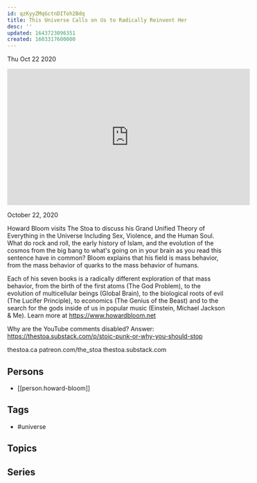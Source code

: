 ```yaml
---
id: qzKyyZMqGctnDIToh2Bdq
title: This Universe Calls on Us to Radically Reinvent Her
desc: ''
updated: 1643723096351
created: 1603317600000
---
```





Thu Oct 22 2020

<iframe width="560" height="315" src="https://www.youtube.com/embed/XTVNnNAX_Jw" title="This Universe Calls on Us to Radically Reinvent Her w/ Howard Bloom" frameborder="0" allow="accelerometer; autoplay; clipboard-write; encrypted-media; gyroscope; picture-in-picture" allowfullscreen ></iframe>

October 22, 2020

Howard Bloom visits The Stoa to discuss his Grand Unified Theory of Everything in the Universe Including Sex, Violence, and the Human Soul. What do rock and roll, the early history of Islam, and the evolution of the cosmos from the big bang to what's going on in your brain as you read this sentence have in common? Bloom explains that his field is mass behavior, from the mass behavior of quarks to the mass behavior of humans.

Each of his seven books is a radically different exploration of that mass behavior, from the birth of the first atoms (The God Problem), to the evolution of multicellular beings (Global Brain), to the biological roots of evil (The Lucifer Principle), to economics (The Genius of the Beast) and to the search for the gods inside of us in popular music (Einstein, Michael Jackson & Me). Learn more at https://www.howardbloom.net

Why are the YouTube comments disabled? Answer: https://thestoa.substack.com/p/stoic-punk-or-why-you-should-stop

thestoa.ca
patreon.com/the_stoa
thestoa.substack.com

## Persons

- [[person.howard-bloom]]

## Tags

- #universe

## Topics



## Series



